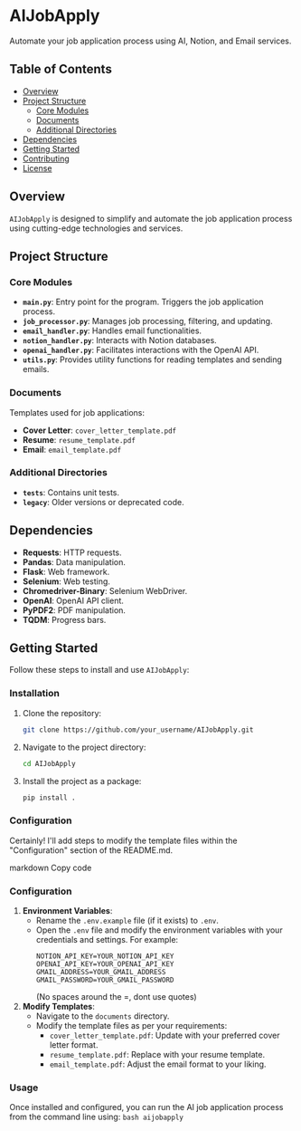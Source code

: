 # AIJobApply

Automate your job application process using AI, Notion, and Email services.

## Table of Contents

- [Overview](#overview)
- [Project Structure](#project-structure)
  - [Core Modules](#core-modules)
  - [Documents](#documents)
  - [Additional Directories](#additional-directories)
- [Dependencies](#dependencies)
- [Getting Started](#getting-started)
- [Contributing](#contributing)
- [License](#license)

## Overview

`AIJobApply` is designed to simplify and automate the job application process using cutting-edge technologies and services.

## Project Structure

### Core Modules

- **`main.py`**: Entry point for the program. Triggers the job application process.
- **`job_processor.py`**: Manages job processing, filtering, and updating.
- **`email_handler.py`**: Handles email functionalities.
- **`notion_handler.py`**: Interacts with Notion databases.
- **`openai_handler.py`**: Facilitates interactions with the OpenAI API.
- **`utils.py`**: Provides utility functions for reading templates and sending emails.

### Documents

Templates used for job applications:

- **Cover Letter**: `cover_letter_template.pdf`
- **Resume**: `resume_template.pdf`
- **Email**: `email_template.pdf`

### Additional Directories

- **`tests`**: Contains unit tests.
- **`legacy`**: Older versions or deprecated code.

## Dependencies

- **Requests**: HTTP requests.
- **Pandas**: Data manipulation.
- **Flask**: Web framework.
- **Selenium**: Web testing.
- **Chromedriver-Binary**: Selenium WebDriver.
- **OpenAI**: OpenAI API client.
- **PyPDF2**: PDF manipulation.
- **TQDM**: Progress bars.


## Getting Started

Follow these steps to install and use `AIJobApply`:

### Installation

1. Clone the repository:
    ```bash
    git clone https://github.com/your_username/AIJobApply.git
    ```
2. Navigate to the project directory:
    ```bash
    cd AIJobApply
    ```
3. Install the project as a package:
    ```bash
    pip install .
    ```

### Configuration


Certainly! I'll add steps to modify the template files within the "Configuration" section of the README.md.

markdown
Copy code
### Configuration

1. **Environment Variables**:
    - Rename the `.env.example` file (if it exists) to `.env`.
    - Open the `.env` file and modify the environment variables with your credentials and settings. For example:
        ```env
        NOTION_API_KEY=YOUR_NOTION_API_KEY
        OPENAI_API_KEY=YOUR_OPENAI_API_KEY
        GMAIL_ADDRESS=YOUR_GMAIL_ADDRESS
        GMAIL_PASSWORD=YOUR_GMAIL_PASSWORD
        ```
        (No spaces around the =, dont use quotes)
2. **Modify Templates**:
    - Navigate to the `documents` directory.
    - Modify the template files as per your requirements:
        - `cover_letter_template.pdf`: Update with your preferred cover letter format.
        - `resume_template.pdf`: Replace with your resume template.
        - `email_template.pdf`: Adjust the email format to your liking.

### Usage

Once installed and configured, you can run the AI job application process from the command line using:
    ```bash
    aijobapply
    ```

